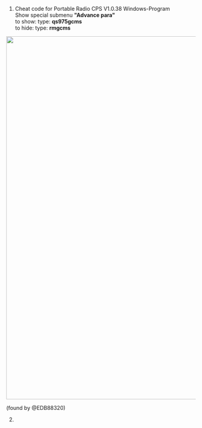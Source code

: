 1. Cheat code for Portable Radio CPS V1.0.38 Windows-Program<br>
Show special submenu **"Advance para"**<br>
to show: type: **qs975gcms**<br>
to hide: type: **rmgcms**<br>
<img width="965" src="https://github.com/ludwich66/Quansheng_UV-K5_Wiki/assets/12202733/2c54d2ce-a1a3-4a2b-ba6d-d2002f0bcc1e">

(found by @EDB88320)

2. 

